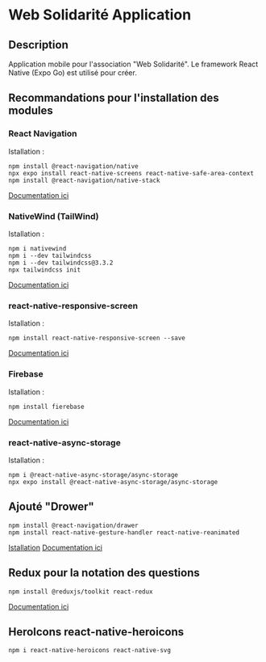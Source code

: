 # Web Solidarité Application

## Description

Application mobile pour l'association "Web Solidarité".
Le framework React Native (Expo Go) est utilisé pour créer.

## Recommandations pour l'installation des modules

### React Navigation

Istallation :
```
npm install @react-navigation/native
npx expo install react-native-screens react-native-safe-area-context
npm install @react-navigation/native-stack
```

[Documentation ici](https://reactnavigation.org/docs/getting-started/)

### NativeWind (TailWind)

Istallation :
```
npm i nativewind
npm i --dev tailwindcss
npm i --dev tailwindcss@3.3.2
npx tailwindcss init
```
[Documentation ici](https://www.nativewind.dev/quick-starts/expo)

### react-native-responsive-screen

Istallation :
```
npm install react-native-responsive-screen --save
```
[Documentation ici](https://www.npmjs.com/package/react-native-responsive-screen)

### Firebase 

Istallation :
```
npm install fierebase
```
[Documentation ici](https://firebase.google.com/docs)

### react-native-async-storage

Istallation :
```
npm i @react-native-async-storage/async-storage
npx expo install @react-native-async-storage/async-storage
```
## Ajouté "Drower"
``` 
npm install @react-navigation/drawer
npm install react-native-gesture-handler react-native-reanimated
```
[Istallation](https://reactnavigation.org/docs/drawer-navigator/#installation)
[Documentation ici](https://reactnavigation.org/docs/drawer-based-navigations)

## Redux pour la notation des questions
``` 
npm install @reduxjs/toolkit react-redux
```
[Documentation ici](https://redux.js.org/tutorials/quick-start)

## HeroIcons react-native-heroicons
``` 
npm i react-native-heroicons react-native-svg
```
